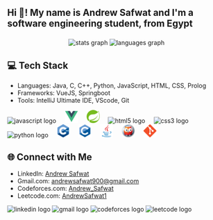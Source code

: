<h2 align="left">Hi 👋! My name is Andrew Safwat and I'm a software engineering student, from Egypt</h2>

###

<div align="center">
  <img src="https://github-readme-stats.vercel.app/api?username=andrewsafwat1&hide_title=false&hide_rank=false&show_icons=true&include_all_commits=true&count_private=true&disable_animations=false&theme=dracula&locale=en&hide_border=false" height="150" alt="stats graph"  />
  <img src="https://github-readme-stats.vercel.app/api/top-langs?username=andrewsafwat1&locale=en&hide_title=false&layout=compact&card_width=320&langs_count=5&theme=dracula&hide_border=false" height="150" alt="languages graph"  />
</div>

###

###
## 💻 Tech Stack

- Languages: Java, C, C++, Python, JavaScript, HTML, CSS, Prolog
- Frameworks: VueJS, Springboot
- Tools: IntelliJ Ultimate IDE, VScode, Git
<div align="left">
  <img src="https://cdn.jsdelivr.net/gh/devicons/devicon/icons/javascript/javascript-original.svg" height="30" alt="javascript logo"  />
  <img width="12" />
  <img src="https://github.com/devicons/devicon/blob/v2.16.0/icons/vuejs/vuejs-original.svg" height="30" alt="vuejs logo"  />
  <img width="12" />
  <img src="https://github.com/devicons/devicon/blob/v2.16.0/icons/spring/spring-original.svg" height="30" alt="springboot logo"  />
  <img width="12" />
  <img src="https://cdn.jsdelivr.net/gh/devicons/devicon/icons/html5/html5-original.svg" height="30" alt="html5 logo"  />
  <img width="12" />
  <img src="https://cdn.jsdelivr.net/gh/devicons/devicon/icons/css3/css3-original.svg" height="30" alt="css3 logo"  />
  <img width="12" />
  <img src="https://cdn.jsdelivr.net/gh/devicons/devicon/icons/python/python-original.svg" height="30" alt="python logo"  />
  <img width="12" />
  <img src="https://github.com/devicons/devicon/blob/v2.16.0/icons/cplusplus/cplusplus-original.svg" height="30" alt="cplusplus logo"  />
  <img width="12" />
  <img src="https://github.com/devicons/devicon/blob/v2.16.0/icons/c/c-original.svg" height="30" alt="c logo"  />
  <img width="12" />
  <img src="https://github.com/devicons/devicon/blob/v2.16.0/icons/java/java-original.svg" height="30" alt="java logo"  />
  <img width="12" />
  <img src="https://github.com/devicons/devicon/blob/v2.16.0/icons/prolog/prolog-original.svg" height="30" alt="prolog logo"  />
  <img width="12" />
  <img src="https://github.com/devicons/devicon/blob/v2.16.0/icons/git/git-original.svg" height="30" alt="git logo"  />
</div>

###
## 🌐 Connect with Me
- LinkedIn: [Andrew Safwat](https://www.linkedin.com/in/andrew-safwat-csed26/)
- Gmail.com: <a>andrewsafwat900@gmail.com</a>
- Codeforces.com: [Andrew_Safwat](https://codeforces.com/profile/Andrew_Safwat)
- Leetcode.com: [AndrewSafwat1](https://leetcode.com/AndrewSafwat1/)
  
<div align="left">
  <img src="https://img.shields.io/static/v1?message=LinkedIn&logo=linkedin&label=&color=0077B5&logoColor=white&labelColor=&style=for-the-badge" height="35" alt="linkedin logo"  />
  <img src="https://img.shields.io/static/v1?message=Gmail&logo=gmail&label=&color=D14836&logoColor=white&labelColor=&style=for-the-badge" height="35" alt="gmail logo"  />
  <img src="https://img.shields.io/static/v1?message=codeforces&logo=codeforces&label=&color=088F8F&logoColor=white&labelColor=&style=for-the-badge" height="35" alt="codeforces logo"  />
  <img src="https://img.shields.io/static/v1?message=leetcode&logo=leetcode&label=&color=fb8824&logoColor=white&labelColor=&style=for-the-badge" height="35" alt="leetcode logo"  />
</div>

###

